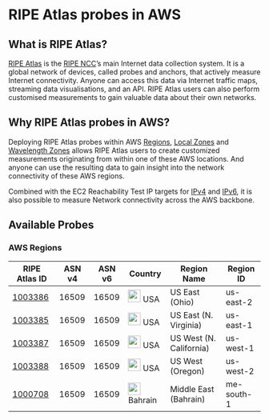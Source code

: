 # RIPE Atlas probes in AWS

## What is RIPE Atlas?
[RIPE Atlas](https://atlas.ripe.net/landing/about/) is the [RIPE NCC](https://www.ripe.net/)’s main Internet data collection system. It is a global network of devices, called probes and anchors, that actively measure Internet connectivity. Anyone can access this data via Internet traffic maps, streaming data visualisations, and an API. RIPE Atlas users can also perform customised measurements to gain valuable data about their own networks.

## Why RIPE Atlas probes in AWS?
Deploying RIPE Atlas probes within AWS [Regions](https://aws.amazon.com/about-aws/global-infrastructure/regions_az/), [Local Zones](https://aws.amazon.com/about-aws/global-infrastructure/localzones/) and [Wavelength Zones](https://aws.amazon.com/wavelength/features/) allows RIPE Atlas users to create customized measurements originating from within one of these AWS locations. And anyone can use the resulting data to gain insight into the network connectivity of these AWS regions. 

Combined with the EC2 Reachability Test IP targets for [IPv4](http://ec2-reachability.amazonaws.com/) and [IPv6](http://ipv6.ec2-reachability.amazonaws.com/), it is also possible to measure Network connectivity across the AWS backbone. 

## Available Probes

### AWS Regions


| RIPE Atlas ID | ASN v4 | ASN v6 | Country	| Region Name | Region ID |
| --- | --- | --- | --- | --- | --- |
| [1003386](https://atlas.ripe.net/probes/1003386/) |	16509 | 16509 | <img src="https://raw.githubusercontent.com/csmoore/country-flag-icons/master/country-flags-4x3-svg/us.svg" width="25px"> USA | US East (Ohio) | us-east-2 |
| [1003385](https://atlas.ripe.net/probes/1003385/) |	16509 | 16509 | <img src="https://raw.githubusercontent.com/csmoore/country-flag-icons/master/country-flags-4x3-svg/us.svg" width="25px"> USA | US East (N. Virginia) | us-east-1 |
| [1003387](https://atlas.ripe.net/probes/1003387/) |	16509 | 16509 | <img src="https://raw.githubusercontent.com/csmoore/country-flag-icons/master/country-flags-4x3-svg/us.svg" width="25px"> USA | US West (N. California) | us-west-1 |
| [1003388](https://atlas.ripe.net/probes/1003388/) |	16509 | 16509 | <img src="https://raw.githubusercontent.com/csmoore/country-flag-icons/master/country-flags-4x3-svg/us.svg" width="25px"> USA | US West (Oregon) | us-west-2 |
| [1000708](https://atlas.ripe.net/probes/1000708/) |	16509 | 16509 | <img src="https://raw.githubusercontent.com/csmoore/country-flag-icons/master/country-flags-4x3-svg/bh.svg" width="25px"> Bahrain | Middle East (Bahrain) | me-south-1 |
